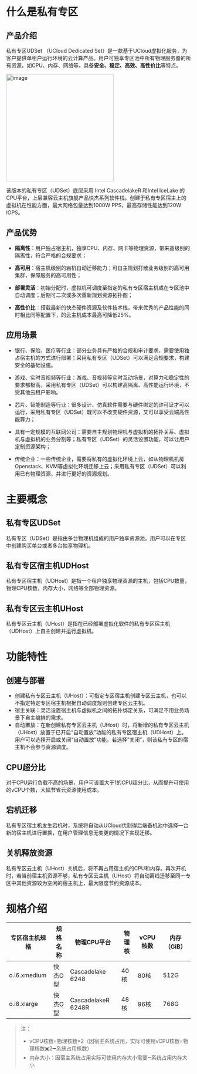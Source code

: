 
# 什么是私有专区

##  产品介绍

私有专区UDSet （UCloud Dedicated Set）是一款基于UCloud虚拟化服务，为客户提供单租户运行环境的云计算产品。用户可独享专区池中所有物理服务器的所有资源，如CPU、内存、网络等，具备**安全、稳定、高效、高性价比**等特点。

<img width="293" alt="image" src="https://user-images.githubusercontent.com/91523214/192753456-ce841d68-3ecc-4127-ba91-a217ebb835e7.png">

该版本的私有专区（UDSet）底层采用 Intel CascadelakeR 和Intel IceLake 的CPU平台，上层兼容云主机旗舰产品快杰系列软件栈。创建于私有专区宿主上的虚拟机在性能方面，最大网络包量达到1000W PPS，最高存储性能达到120W IOPS。



## 产品优势

- **隔离性**：用户独占宿主机，独享CPU、内存、网卡等物理资源，带来高级别的隔离性，符合严格的合规要求；

- **高可用**：宿主机级别的宕机⾃动迁移能⼒；可⾃主规划打散业务级别的⾼可⽤集群，保障服务的高可用性；

- **部署灵活**：初始分配时，虚拟机可调度至指定的私有专区宿主机或在专区池中自动调度；后期可⼆次或多次重新规划资源拓扑图；

-  **高性价比**：搭载最新的快杰硬件资源及软件技术栈，带来优秀的产品性能的同时相比同等配置下，的云主机成本最⾼可降低25%。



## 应用场景

- 银行、保险、医疗等行业：部分业务具有严格的合规和审计要求，需要使用独占宿主机的方式进行部署；采用私有专区（UDSet）可以满足合规要求，构建安全的基础设施。

- 游戏、实时音视频等行业：游戏、音视频等实时互动场景，对算力和稳定性的要求都极高，采用私有专区（UDSet）可以构建高隔离、高性能运行环境，不受其他云租户影响。

- 芯片、智能制造等行业：很多设计、仿真软件需要与硬件绑定的许可证才可以运行，采用私有专区（UDSet）既可以不改变硬件资源，又可以享受云端高性能算力；

- 具有一定规模的互联网公司：需要⾃主规划物理机与虚拟机的拓扑关系、虚拟机与虚拟机的业务分割等；私有专区（UDSet）的灵活设置功能，可以让用户定制资源架构；

- 传统企业：一些传统企业，需要将私有的虚拟化环境上云，如从物理机机房Openstack、KVM等虚拟化环境迁移上云；采用私有专区（UDSet）可以利用已有物理资源，并进行更好的资源规划。



# 主要概念

## 私有专区UDSet

私有专区（UDSet）是指由多台物理机组成的用户独享资源池。用户可以在专区中创建购买单台或者多台独享物理机。

## 私有专区宿主机UDHost

私有专区宿主机（UDHost）是指一个租户独享物理资源的主机，包括CPU数量，物理CPU核数，内存大小，网络等全部物理资源。

## 私有专区云主机UHost

私有专区云主机（UHost）是指在已经部署虚拟化软件的私有专区宿主机（UDHost）上自主创建并运行虚拟机。



# 功能特性 

## 创建与部署

- 创建私有专区云主机（UHost）：可指定专区宿主机创建专区云主机，也可以不指定特定专区宿主机根据自动调度规则创建专区云主机。
- 宿主关联：灵活设置宿主机与虚拟机之间的拓扑绑定关系，可满足不用业务场景下自主编排的需求。
- 自动置放：在新创建私有专区云主机（UHost）时，将新增的私有专区云主机（UHost）放置于已开启“自动置放”功能的私有专区宿主机（UDHost）上。用户可以选择开启或关闭“自动置放”功能，若选择“关闭”，则该私有专区的宿主机不会参与资源调度。 

## CPU超分⽐

对于CPU运行负载不高的场景，用户可设置大于1的CPU超分⽐，从⽽提升可使⽤的vCPU个数，大幅节省云资源使用成本。

## 宕机迁移

私有专区宿主机发生宕机时，系统将自动从UCloud优刻得后端备机池中选择⼀台新的宿主机进⾏置换，在用户管理信息无变更的情况下实现迁移。

## 关机释放资源

私有专区云主机（UHost）关机后，将不再占⽤宿主机的CPU和内存。再次开机时，若当前宿主机资源不够，私有专区云主机（UHost）将自动离线迁移至同一专区中其他资源较为空闲的宿主机上，最大限度节约资源成本。





# 规格介绍



| 专区宿主机规格 | 规格名称 | 物理CPU平台        | 物理核 | vCPU核数 | 内存（GiB） |
| -------------- | -------- | ------------------ | ------ | -------- | ----------- |
| o.i6.xmedium   | 快杰O型  | Cascadelake 6248   | 40核   | 80核     | 512G        |
| o.i8.xlarge    | 快杰O型  | CascadelakeR 6248R | 48核   | 96核     | 768G        |

> 注：
>- vCPU核数=物理核数*2（因宿主系统占用，实际可使用vCPU核数=物理核数✖️2➖系统占用核数）
>- 内存大小：因宿主系统占用实际可使用内存大小需要➖系统占用内存大小
